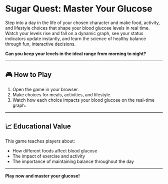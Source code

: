 # Sugar Quest: Master Your Glucose

Step into a day in the life of your chosen character and make food, activity, and lifestyle choices that shape your blood glucose levels in real time. 
Watch your levels rise and fall on a dynamic graph, see your status indicators update instantly, 
and learn the science of healthy balance through fun, interactive decisions.

**Can you keep your levels in the ideal range from morning to night?**

---

## 🎮 How to Play
1. Open the game in your browser.
2. Make choices for meals, activities, and lifestyle.
3. Watch how each choice impacts your blood glucose on the real-time graph.

---

## 📈 Educational Value
This game teaches players about:
- How different foods affect blood glucose
- The impact of exercise and activity
- The importance of maintaining balance throughout the day

---

**Play now and master your glucose!**
